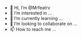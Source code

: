 - 👋 Hi, I’m @Mrfeatrv
- 👀 I’m interested in ...
- 🌱 I’m currently learning ...
- 💞️ I’m looking to collaborate on ...
- 📫 How to reach me ...

<!---
Mrfeatrv/Mrfeatrv is a ✨ special ✨ repository because its `README.md` (this file) appears on your GitHub profile.
You can click the Preview link to take a look at your changes.
--->
